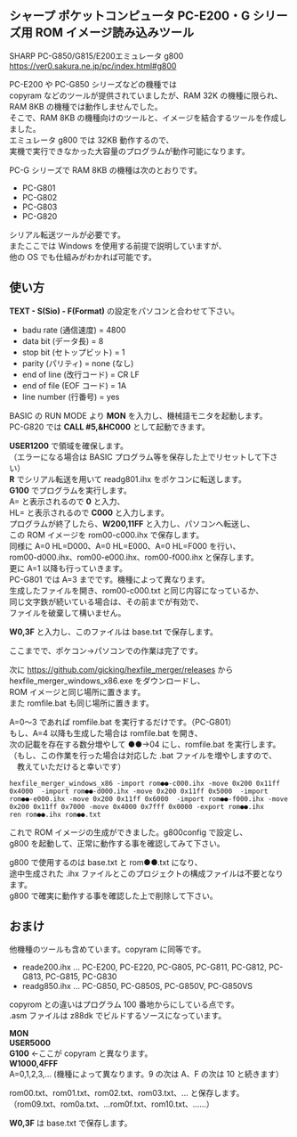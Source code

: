 ## シャープ ポケットコンピュータ PC-E200・G シリーズ用 ROM イメージ読み込みツール

SHARP PC-G850/G815/E200エミュレータ g800\
<https://ver0.sakura.ne.jp/pc/index.html#g800>

PC-E200 や PC-G850 シリーズなどの機種では\
copyram などのツールが提供されていましたが、RAM 32K の機種に限られ、\
RAM 8KB の機種では動作しませんでした。\
そこで、RAM 8KB の機種向けのツールと、イメージを結合するツールを作成しました。\
エミュレータ g800 では 32KB 動作するので、\
実機で実行できなかった大容量のプログラムが動作可能になります。

PC-G シリーズで RAM 8KB の機種は次のとおりです。

- PC-G801
- PC-G802
- PC-G803
- PC-G820

シリアル転送ツールが必要です。\
またここでは Windows を使用する前提で説明していますが、\
他の OS でも仕組みがわかれば可能です。

## 使い方

**TEXT - S(Sio) - F(Format)** の設定をパソコンと合わせて下さい。

- badu rate   (通信速度)       = 4800
- data bit    (データ長)       = 8
- stop bit    (セトップビット) = 1
- parity      (パリティ)       = none (なし)
- end of line (改行コード)    = CR LF
- end of file (EOF コード)    = 1A
- line number (行番号)        = yes

BASIC の RUN MODE より **MON** を入力し、機械語モニタを起動します。\
PC-G820 では **CALL #5,&HC000** として起動できます。

**USER1200** で領域を確保します。\
（エラーになる場合は BASIC プログラム等を保存した上でリセットして下さい）\
**R** でシリアル転送を用いて readg801.ihx をポケコンに転送します。\
**G100** でプログラムを実行します。\
A= と表示されるので **0** と入力、\
HL= と表示されるので **C000** と入力します。\
プログラムが終了したら、**W200,11FF** と入力し、パソコンへ転送し、\
この ROM イメージを rom00-c000.ihx で保存します。\
同様に A=0 HL=D000、A=0 HL=E000、A=0 HL=F000 を行い、\
rom00-d000.ihx、rom00-e000.ihx、rom00-f000.ihx と保存します。\
更に A=1 以降も行っていきます。\
PC-G801 では A=3 までです。機種によって異なります。\
生成したファイルを開き、rom00-c000.txt と同じ内容になっているか、\
同じ文字鉄が続いている場合は、その前までが有効で、\
ファイルを破棄して構いません。

**W0,3F** と入力し、このファイルは base.txt で保存します。

ここまでで、ポケコン→パソコンでの作業は完了です。

次に https://github.com/gicking/hexfile_merger/releases から\
hexfile_merger_windows_x86.exe をダウンロードし、\
ROM イメージと同じ場所に置きます。\
また romfile.bat も同じ場所に置きます。

A=0～3 であれば romfile.bat を実行するだけです。（PC-G801）\
もし、A=4 以降も生成した場合は romfile.bat を開き、\
次の記載を存在する数分増やして ●●→04 にし、romfile.bat を実行します。\
（もし、この作業を行った場合は対応した .bat ファイルを増やしますので、\
　教えていただけると幸いです）

```
hexfile_merger_windows_x86 -import rom●●-c000.ihx -move 0x200 0x11ff 0x4000  -import rom●●-d000.ihx -move 0x200 0x11ff 0x5000  -import rom●●-e000.ihx -move 0x200 0x11ff 0x6000  -import rom●●-f000.ihx -move 0x200 0x11ff 0x7000 -move 0x4000 0x7fff 0x0000 -export rom●●.ihx
ren rom●●.ihx rom●●.txt
```

これで ROM イメージの生成ができました。g800config で設定し、\
g800 を起動して、正常に動作する事を確認してみて下さい。

g800 で使用するのは base.txt と rom●●.txt になり、\
途中生成された .ihx ファイルとこのプロジェクトの構成ファイルは不要となります。\
g800 で確実に動作する事を確認した上で削除して下さい。

## おまけ

他機種のツールも含めています。copyram に同等です。

- reade200.ihx ... PC-E200, PC-E220, PC-G805, PC-G811, PC-G812, PC-G813, PC-G815, PC-G830
- readg850.ihx ... PC-G850, PC-G850S, PC-G850V, PC-G850VS

copyrom との違いはプログラム 100 番地からにしている点です。\
.asm ファイルは z88dk でビルドするソースになっています。

**MON** \
**USER5000** \
**G100** ←ここが copyram と異なります。\
**W1000,4FFF** \
A=0,1,2,3,... (機種によって異なります。9 の次は A、F の次は 10 と続きます）

rom00.txt、rom01.txt、rom02.txt、rom03.txt、... と保存します。\
（rom09.txt、rom0a.txt、...rom0f.txt、rom10.txt、……）

**W0,3F** は base.txt で保存します。
